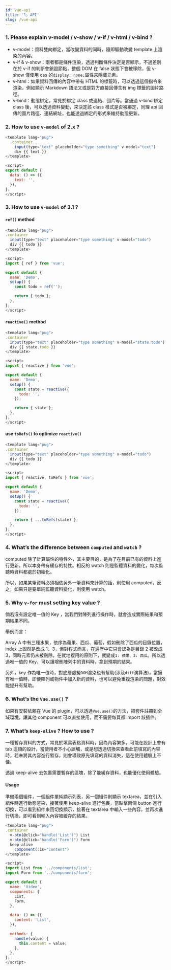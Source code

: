 ```yaml
---
id: vue-api
title: '🏷️ API'
slug: /vue-api
---
```


### 1. Please explain v-model / v-show / v-if / v-html / v-bind ?

- v-model：資料雙向綁定，當改變資料的同時，隨即驅動改變 template 上渲染的內容。
- v-if & v-show：兩者都是條件渲染，透過判斷條件決定是否顯示，不過差別在於 v-if 的判斷會銷毀節點，整個 DOM 在 false 狀態下會被移除，但 v-show 僅使用 css 的`display: none;`屬性來隱藏元素。
- v-html：如果資料回傳的內容中帶有 HTML 的標籤時，可以透過這個指令來渲染，例如顯示 Markdown 語法又或是對方直接回傳含有 img 標籤的圖片路徑。
- v-bind：動態綁定，常見於綁定 class 或連結、圖片等。當通過 v-bind 綁定 class 後，可以透過資料變動，來決定該 class 樣式是否被綁定，同理 api 回傳的圖片路徑、連結網址，也能透過綁定的形式來維持動態更新。

### 2. How to use `v-model` of 2.x ?

```js
<template lang="pug">
  .container
    input(type="text" placeholder="type something" v-model="text")
    div {{ text }}
</template>

<script>
export default {
  data: () => ({
    text: '',
  }),
};
</script>
```

### 3. How to use `v-model` of 3.1 ?

#### `ref()` method

```js
<template lang="pug">
.container
  input(type="text" placeholder="type something" v-model="todo")
  div {{ todo }}
</template>

<script>
import { ref } from 'vue';

export default {
  name: 'Demo',
  setup() {
    const todo = ref('');

    return { todo };
  },
};
</script>
```

#### `reactive()` method

```js
<template lang="pug">
.container
  input(type="text" placeholder="type something" v-model="state.todo")
  div {{ state.todo }}
</template>

<script>
import { reactive } from 'vue';

export default {
  name: 'Demo',
  setup() {
    const state = reactive({
      todo: '',
    });

    return { state };
  },
};
</script>
```

#### use `toRefs()` to optimize `reactive()`

```js
<template lang="pug">
.container
  input(type="text" placeholder="type something" v-model="todo")
  div {{ todo }}
</template>

<script>
import { reactive, toRefs } from 'vue';

export default {
  name: 'Demo',
  setup() {
    const state = reactive({
      todo: '',
    });

    return { ...toRefs(state) };
  },
};
</script>
```

### 4. What’s the difference between `computed` and `watch` ?

computed 除了計算屬性的特性外，其主要目的，是為了在目前已有的資料上進行更新，所以本身帶有緩存的特性。相反的 watch 則是監聽資料的變化，每次監聽時資料都處於初始化。

所以，如果某筆資料必須相依另外一筆資料來計算的話，則使用 computed，反之，如果只是要單純監聽資料變化，則使用 watch。

### 5. Why `v-for` must setting key value ?

倘若沒有設定唯一值的 Key ，當我們對陣列進行操作時，就會造成實際結果和預期結果不同。

舉例而言：

Array A 中有三種水果，依序為蘋果、西瓜、葡萄，假如刪除了西瓜的目錄位置，index 上固然是改成 1、3，但對程式而言，在遍歷中它只會認為是目錄 2 被改成 3，同時元素仍未被刪除，在就地複用的原則下，就變成`1: 蘋果、3: 西瓜`。所以透過唯一值的 Key，可以讓增刪陣列中的資料時，拿到預期的結果。

另外，key 作為唯一值時，對底層虛擬`DOM`渲染也有幫助(涉及`diff`演算法)，當擁有唯一值時，即便陣列或物件中加入新的資料，也可以避免重複渲染的問題，對效能提升有幫助。

### 6. What’s the `Vue.use()` ?

如果有安裝依賴在 Vue 的 plugin，可以透過`Vue.use()`的方法，把套件註冊到全域環境，讓其他 component 可以直接使用，而不需要每頁都 import 該插件。

### 7. What’s `keep-alive` ? How to use ?

一種暫存資料的方式，常見於填寫表格資料時，因為內容繁多，可能在設計上會有 tab 這類的設計，當使用者不小心誤觸，或是想透過切換來查看此前填寫的內容時，若未將其內容進行暫存，則會導致原先填寫的資料消失，這在使用體驗上不佳。

透過 keep-alive 去包裹需要暫存的區塊，除了能緩存資料，也能優化使用體驗。

#### Usage

準備兩個組件，一個組件單純顯示列表，另一個組件則顯示 textarea，並在引入組件時進行動態渲染，接著使用 keep-alive 進行包裹，當點擊兩個 button 進行切換，可以看到組件來回切換顯示，接著在 textarea 中輸入一些內容，並再次進行切換，即可看到輸入內容被緩存的結果。

```js
<template lang="pug">
.container
  v-btn(@click="handle('List')") List
  v-btn(@click="handle('Form')") Form
  keep-alive
    component(:is="content")
</template>

<script>
import List from '../components/list';
import Form from '../components/form';

export default {
  name: 'Video',
  components: {
    List,
    Form,
  },

  data: () => ({
    content: 'List',
  }),

  methods: {
    handle(value) {
      this.content = value;
    },
  },
};
</script>
```
